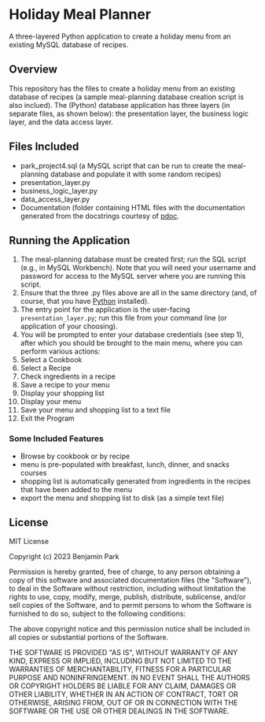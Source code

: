 # Holiday Meal Planner
A three-layered Python application to create a holiday menu from an existing MySQL database of recipes.

## Overview
This repository has the files to create a holiday menu from an existing database of recipes (a sample meal-planning database creation script is also inclued). The (Python) database application has three layers (in separate files, as shown below): the presentation layer, the business logic layer, and the data access layer.

## Files Included
- park_project4.sql (a MySQL script that can be run to create the meal-planning database and populate it with some random recipes)
- presentation_layer.py
- business_logic_layer.py
- data_access_layer.py
- Documentation (folder containing HTML files with the documentation generated from the docstrings courtesy of [pdoc](https://pdoc3.github.io/pdoc/).

## Running the Application
1. The meal-planning database must be created first; run the SQL script (e.g., in MySQL Workbench). Note that you will need your username and password for access to the MySQL server where you are running this script.
2. Ensure that the three .py files above are all in the same directory (and, of course, that you have [Python](https://www.python.org) installed).
3. The entry point for the application is the user-facing `presentation_layer.py`; run this file from your command line (or application of your choosing).
4. You will be prompted to enter your database credentials (see step 1), after which you should be brought to the main menu, where you can perform various actions:
  1. Select a Cookbook
  2. Select a Recipe
  3. Check ingredients in a recipe
  4. Save a recipe to your menu
  5. Display your shopping list
  6. Display your menu
  7. Save your menu and shopping list to a text file
  8. Exit the Program

### Some Included Features
- Browse by cookbook or by recipe
- menu is pre-populated with breakfast, lunch, dinner, and snacks courses
- shopping list is automatically generated from ingredients in the recipes that have been added to the menu
- export the menu and shopping list to disk (as a simple text file)

## License
MIT License

Copyright (c) 2023 Benjamin Park

Permission is hereby granted, free of charge, to any person obtaining a copy
of this software and associated documentation files (the "Software"), to deal
in the Software without restriction, including without limitation the rights
to use, copy, modify, merge, publish, distribute, sublicense, and/or sell
copies of the Software, and to permit persons to whom the Software is
furnished to do so, subject to the following conditions:

The above copyright notice and this permission notice shall be included in all
copies or substantial portions of the Software.

THE SOFTWARE IS PROVIDED "AS IS", WITHOUT WARRANTY OF ANY KIND, EXPRESS OR
IMPLIED, INCLUDING BUT NOT LIMITED TO THE WARRANTIES OF MERCHANTABILITY,
FITNESS FOR A PARTICULAR PURPOSE AND NONINFRINGEMENT. IN NO EVENT SHALL THE
AUTHORS OR COPYRIGHT HOLDERS BE LIABLE FOR ANY CLAIM, DAMAGES OR OTHER
LIABILITY, WHETHER IN AN ACTION OF CONTRACT, TORT OR OTHERWISE, ARISING FROM,
OUT OF OR IN CONNECTION WITH THE SOFTWARE OR THE USE OR OTHER DEALINGS IN THE
SOFTWARE.
